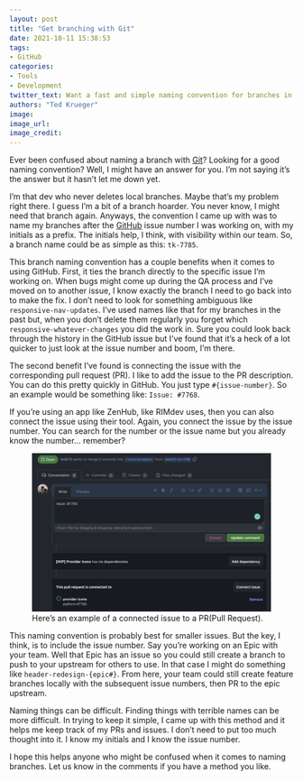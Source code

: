 ```yaml
---
layout: post
title: "Get branching with Git"
date: 2021-10-11 15:38:53
tags:
- GitHub
categories:
- Tools
- Development
twitter_text: Want a fast and simple naming convention for branches in Git?
authors: "Ted Krueger"
image:
image_url:
image_credit:
---
```


Ever been confused about naming a branch with <a href="https://git-scm.com/" target="_blank">Git</a>? Looking for a good naming convention? Well, I might have an answer for you. I’m not saying it’s the answer but it hasn’t let me down yet.

I’m that dev who never deletes local branches. Maybe that’s my problem right there. I guess I’m a bit of a branch hoarder. You never know, I might need that branch again. Anyways, the convention I came up with was to name my branches after the <a href="https://github.com/" target="_blank">GitHub</a> issue number I was working on, with my initials as a prefix. The initials help, I think, with visibility within our team. So, a branch name could be as simple as this: `tk-7785`.


This branch naming convention has a couple benefits when it comes to using GitHub. First, it ties the branch directly to the specific issue I’m working on. When bugs might come up during the QA process and I’ve moved on to another issue, I know exactly the branch I need to go back into to make the fix. I don’t need to look for something ambiguous like `responsive-nav-updates`. I’ve used names like that for my branches in the past but, when you don’t delete them regularly you forget which `responsive-whatever-changes` you did the work in. Sure you could look back through the history in the GitHub issue but I’ve found that it’s a heck of a lot quicker to just look at the issue number and boom, I’m there.

The second benefit I’ve found is connecting the issue with the corresponding pull request (PR). I like to add the issue to the PR description. You can do this pretty quickly in GitHub. You just type `#{issue-number}`. So an example would be something like: `Issue: #7768`.

If you’re using an app like ZenHub, like RIMdev uses, then you can also connect the issue using their tool. Again, you connect the issue by the issue number. You can search for the number or the issue name but you already know the number… remember?

<figure>
<img src="/images/pr-example-branch-naming.png" alt="pr issue connect example" style="max-width: 100%">
<figcaption>
Here’s an example of a connected issue to a PR(Pull Request).
</figcaption>
</figure>

This naming convention is probably best for smaller issues. But the key, I think, is to include the issue number. Say you’re working on an Epic with your team. Well that Epic has an issue so you could still create a branch to push to your upstream for others to use. In that case I might do something like `header-redesign-{epic#}`. From here, your team could still create feature branches locally with the subsequent issue numbers, then PR to the epic upstream.

Naming things can be difficult. Finding things with terrible names can be more difficult. In trying to keep it simple, I came up with this method and it helps me keep track of my PRs and issues. I don’t need to put too much thought into it. I know my initials and I know the issue number. 

I hope this helps anyone who might be confused when it comes to naming branches. Let us know in the comments if you have a method you like.

